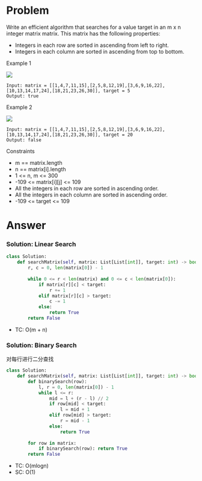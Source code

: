 # Problem
Write an efficient algorithm that searches for a value target in an m x n integer matrix matrix. This matrix has the following properties:

- Integers in each row are sorted in ascending from left to right.
- Integers in each column are sorted in ascending from top to bottom.

Example 1

![](https://assets.leetcode.com/uploads/2020/11/24/searchgrid2.jpg)
```
Input: matrix = [[1,4,7,11,15],[2,5,8,12,19],[3,6,9,16,22],[10,13,14,17,24],[18,21,23,26,30]], target = 5
Output: true
```

Example 2

![](https://assets.leetcode.com/uploads/2020/11/24/searchgrid.jpg)
```
Input: matrix = [[1,4,7,11,15],[2,5,8,12,19],[3,6,9,16,22],[10,13,14,17,24],[18,21,23,26,30]], target = 20
Output: false
```

Constraints
- m == matrix.length
- n == matrix[i].length
- 1 <= n, m <= 300
- -109 <= matrix[i][j] <= 109
- All the integers in each row are sorted in ascending order.
- All the integers in each column are sorted in ascending order.
- -109 <= target <= 109
# Answer
### Solution: Linear Search
```python
class Solution:
    def searchMatrix(self, matrix: List[List[int]], target: int) -> bool:
        r, c = 0, len(matrix[0]) - 1
        
        while 0 <= r < len(matrix) and 0 <= c < len(matrix[0]):
            if matrix[r][c] < target:
                r += 1
            elif matrix[r][c] > target:
                c -= 1
            else:
                return True
        return False
```
- TC: O(m + n)

### Solution: Binary Search
对每行进行二分查找
```python
class Solution:
    def searchMatrix(self, matrix: List[List[int]], target: int) -> bool:
        def binarySearch(row):
            l, r = 0, len(matrix[0]) - 1
            while l <= r:
                mid = l + (r - l) // 2
                if row[mid] < target:
                    l = mid + 1
                elif row[mid] > target:
                    r = mid - 1
                else:
                    return True
        
        for row in matrix:
            if binarySearch(row): return True
        return False
```
- TC: O(mlogn)
- SC: O(1)